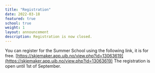 ```yaml
---
title: "Registration"
date: 2022-03-18
featured: true
school: true
weight: 1
layout: announcement
description: Registration is now closed.
---
```


You can register for the Summer School using the following link, it is for free.
[https://skjemaker.app.uib.no/view.php?id=13063619](https://skjemaker.app.uib.no/view.php?id=13063619)
The registration is open until 1st of September.

